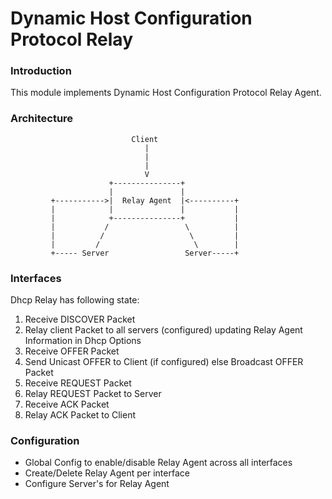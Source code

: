 # Dynamic Host Configuration Protocol Relay

### Introduction
This module implements Dynamic Host Configuration Protocol Relay Agent.

### Architecture


                               Client
                                  |
                                  |
                                  |
                                  V
                          +---------------+
                          |               |
             +----------->|  Relay Agent  |<----------+
             |            |               |           |
             |            +---------------+           |
             |           /                 \          |
             |          /                   \         |
             |         /                     \        |
             +----- Server                 Server-----+

### Interfaces
 Dhcp Relay has following state:
  1. Receive DISCOVER Packet
  2. Relay client Packet to all servers (configured) updating Relay Agent Information in Dhcp Options
  3. Receive OFFER Packet
  4. Send Unicast OFFER to Client (if configured) else Broadcast OFFER Packet
  5. Receive REQUEST Packet
  6. Relay REQUEST Packet to Server
  7. Receive ACK Packet
  8. Relay ACK Packet to Client

### Configuration
 - Global Config to enable/disable Relay Agent across all interfaces
 - Create/Delete Relay Agent per interface
 - Configure Server's for Relay Agent
